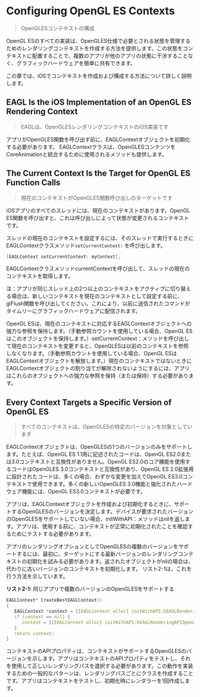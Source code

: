 # Configuring OpenGL ES Contexts

> OpenGLESコンテキストの構成


OpenGL ESのすべての実装は、OpenGLES仕様で必要とされる状態を管理するためのレンダリングコンテキストを作成する方法を提供します。この状態をコンテキストに配置することで、複数のアプリが他のアプリの状態に干渉することなく、グラフィックハードウェアを簡単に共有できます。


この章では、iOSでコンテキストを作成および構成する方法について詳しく説明します。
 
 
 
## EAGL Is the iOS Implementation of an OpenGL ES Rendering Context

> EAGLは、OpenGLESレンダリングコンテキストのiOS実装です


アプリがOpenGLES関数を呼び出す前に、EAGLContextオブジェクトを初期化する必要があります。  EAGLContextクラスは、OpenGLESコンテンツをCoreAnimationと統合するために使用されるメソッドも提供します。



## The Current Context Is the Target for OpenGL ES Function Calls

> 現在のコンテキストがOpenGLES関数呼び出しのターゲットです



iOSアプリのすべてのスレッドには、現在のコンテキストがあります。OpenGL ES関数を呼び出すと、これは呼び出しによって状態が変更されるコンテキストです。



スレッドの現在のコンテキストを設定するには、そのスレッドで実行するときにEAGLContextクラスメソッド`setCurrentContext:` を呼び出します。


``` .cpp
[EAGLContext setCurrentContext: myContext];

```
EAGLContextクラスメソッドcurrentContextを呼び出して、スレッドの現在のコンテキストを取得します。


注：アプリが同じスレッド上の2つ以上のコンテキストをアクティブに切り替える場合は、新しいコンテキストを現在のコンテキストとして設定する前に、glFlush関数を呼び出してください。これにより、以前に送信されたコマンドがタイムリーにグラフィックハードウェアに配信されます。



OpenGL ESは、現在のコンテキストに対応するEAGLContextオブジェクトへの強力な参照を保持します。（手動参照カウントを使用している場合、OpenGL ESはこのオブジェクトを保持します。）setCurrentContext：メソッドを呼び出して現在のコンテキストを変更すると、OpenGLESは以前のコンテキストを参照しなくなります。（手動参照カウントを使用している場合、OpenGL ESはEAGLContextオブジェクトを解放します。）現在のコンテキストではないときにEAGLContextオブジェクトの割り当てが解除されないようにするには、アプリはこれらのオブジェクトへの強力な参照を保持（または保持）する必要があります。


## Every Context Targets a Specific Version of OpenGL ES

> すべてのコンテキストは、OpenGLESの特定のバージョンを対象としています


EAGLContextオブジェクトは、OpenGLESの1つのバージョンのみをサポートします。たとえば、OpenGL ES 1.1用に記述されたコードは、OpenGL ES2.0または3.0コンテキストと互換性がありません。OpenGL ES2.0のコア機能を使用するコードはOpenGLES 3.0コンテキストと互換性があり、OpenGL ES 2.0拡張用に設計されたコードは、多くの場合、わずかな変更を加えてOpenGL ES3.0コンテキストで使用できます。多くの新しいOpenGLES 3.0機能と強化されたハードウェア機能には、OpenGL ES3.0コンテキストが必要です。


アプリは、EAGLContextオブジェクトを作成および初期化するときに、サポートするOpenGLESのバージョンを決定します。デバイスが要求されたバージョンのOpenGLESをサポートしていない場合、initWithAPI：メソッドはnilを返します。アプリは、使用する前に、コンテキストが正常に初期化されたことを確認するためにテストする必要があります。


アプリのレンダリングオプションとしてOpenGLESの複数のバージョンをサポートするには、最初に、ターゲットにする最新バージョンのレンダリングコンテキストの初期化を試みる必要があります。返されたオブジェクトがnilの場合は、代わりに古いバージョンのコンテキストを初期化します。 リスト2-1は、これを行う方法を示しています。


**リスト2-1:** 同じアプリで複数のバージョンのOpenGLESをサポートする


``` .cpp
EAGLContext* CreateBestEAGLContext()
{
   EAGLContext *context = [[EAGLContext alloc] initWithAPI:kEAGLRenderingAPIOpenGLES3];
   if (context == nil) {
      context = [[EAGLContext alloc] initWithAPI:kEAGLRenderingAPIOpenGLES2];
   }
   return context;
}

```


コンテキストのAPIプロパティは、コンテキストがサポートするOpenGLESのバージョンを示します。アプリはコンテキストのAPIプロパティをテストし、それを使用して正しいレンダリングパスを選択する必要があります。この動作を実装するための一般的なパターンは、レンダリングパスごとにクラスを作成することです。アプリはコンテキストをテストし、初期化時にレンダラーを1回作成します。


